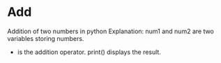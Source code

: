 # Add
Addition of two numbers in python
Explanation:
num1 and num2 are two variables storing numbers.
+ is the addition operator.
print() displays the result.

